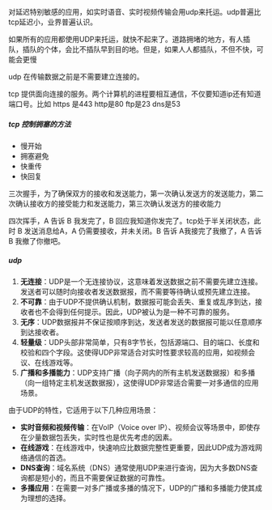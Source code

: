 
对延迟特别敏感的应用，如实时语音、实时视频传输会用udp来托运。udp普遍比tcp延迟小，业界普遍认识。

如果所有的应用都使用UDP来托运，就快不起来了。道路拥堵的地方，有人插队，插队的个体，会比不插队早到目的地。但是，如果人人都插队，不但不快，可能会更慢

udp 在传输数据之前是不需要建立连接的。

tcp 提供面向连接的服务。两个计算机的进程要相互通信，不仅要知道ip还有知道端口号。比如 https 是443 http是80 ftp是23 dns是53


##### tcp 控制拥塞的方法

- 慢开始
- 拥塞避免
- 快重传
- 快回复


三次握手，为了确保双方的接收和发送能力，第一次确认发送方的发送能力，第二次确认接收方的接受能力和发送能力，第三次确认发送方的接收能力

四次挥手，A 告诉 B 我发完了，B 回应我知道你发完了。tcp处于半关闭状态，此时 B 发送消息给A，A 仍需要接收，并未关闭。B 告诉 A我接完了我撤了，A 告诉 B 我撤了你撤吧。


##### udp

1. **无连接**：UDP是一个无连接协议，这意味着发送数据之前不需要先建立连接。发送者可以随时向接收者发送数据报，而不需要等待确认或预先建立连接。
2. **不可靠**：由于UDP不提供确认机制，数据报可能会丢失、重复或乱序到达，接收者也不会得到任何提示。因此，UDP被认为是一种不可靠的服务。
3. **无序**：UDP数据报并不保证按顺序到达，发送者发送的数据报可能以任意顺序到达接收者。
4. **轻量级**：UDP头部非常简单，只有8字节长，包括源端口、目的端口、长度和校验和四个字段。这使得UDP非常适合对实时性要求较高的应用，如视频会议、在线游戏等。
5. **广播和多播能力**：UDP支持广播（向子网内的所有主机发送数据报）和多播（向一组特定主机发送数据报），这使得UDP非常适合需要一对多通信的应用场景。

由于UDP的特性，它适用于以下几种应用场景：

- **实时音频和视频传输**：在VoIP（Voice over IP）、视频会议等场景中，即使存在少量数据包丢失，实时性也是优先考虑的因素。
- **在线游戏**：在线游戏中，快速响应比数据完整性更重要，因此UDP成为游戏网络通信的首选。
- **DNS查询**：域名系统（DNS）通常使用UDP来进行查询，因为大多数DNS查询都是短小的，而且不需要保证数据的可靠性。
- **多播应用**：在需要一对多广播或多播的情况下，UDP的广播和多播能力使其成为理想的选择。